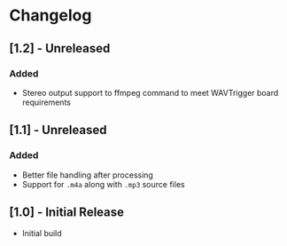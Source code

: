 # Changelog

## [1.2] - Unreleased
### Added
- Stereo output support to ffmpeg command to meet WAVTrigger board requirements

## [1.1] - Unreleased
### Added
- Better file handling after processing
- Support for `.m4a` along with `.mp3` source files

## [1.0] - Initial Release
- Initial build 
